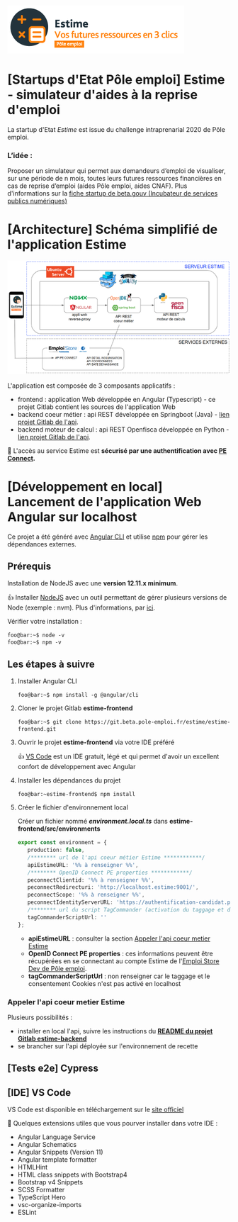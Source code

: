 ![logo Estime](.gitlab/images/logo_estime_v2.png)

# [Startups d'Etat Pôle emploi] Estime - simulateur d'aides à la reprise d'emploi

La startup d'Etat _Estime_ est issue du challenge intraprenarial 2020 de Pôle emploi. 

### **L’idée :**

Proposer un simulateur qui permet aux demandeurs d’emploi de visualiser, sur une période de n mois, toutes leurs futures ressources financières en cas de reprise d’emploi (aides Pôle emploi, aides CNAF). Plus d'informations sur la [fiche startup de beta.gouv (Incubateur de services publics numériques)](https://beta.gouv.fr/startups/estime.html)

# [Architecture] Schéma simplifié de l'application Estime

![schéma architecure Estime](.gitlab/images/schema_architecure_v1.png)


L'application est composée de 3 composants applicatifs :

- frontend : application Web développée en Angular (Typescript) - ce projet Gitlab contient les sources de l'application Web
- backend coeur métier : api REST développée en Springboot (Java) - [lien projet Gitlab de l'api](https://git.beta.pole-emploi.fr/estime/estime-backend).
- backend moteur de calcul : api REST Openfisca développée en Python - [lien projet Gitlab de l'api](https://git.beta.pole-emploi.fr/estime/openfisca-france).


:closed_lock_with_key: L'accès au service Estime est **sécurisé par une authentification avec [PE Connect](https://peconnect.pole-emploi.fr/).**

# [Développement en local] Lancement de l'application Web Angular sur localhost

Ce projet a été généré avec [Angular CLI](https://cli.angular.io/) et utilise [npm](https://www.npmjs.com/) pour gérer les dépendances externes.

## Prérequis

Installation de NodeJS avec une **version 12.11.x minimum**. 

:thumbsup: Installer [NodeJS](https://nodejs.org/en/) avec un outil permettant de gérer plusieurs versions de Node (exemple : nvm). Plus d'informations, par [ici](https://docs.npmjs.com/downloading-and-installing-node-js-and-npm#using-a-node-version-manager-to-install-nodejs-and-npm).

Vérifier votre installation :

```console
foo@bar:~$ node -v
foo@bar:~$ npm -v
```

## Les étapes à suivre

1. Installer Angular CLI 

   ```console
   foo@bar:~$ npm install -g @angular/cli
   ```

1. Cloner le projet Gitlab **estime-frontend**

   ```console
   foo@bar:~$ git clone https://git.beta.pole-emploi.fr/estime/estime-frontend.git
   ```
1. Ouvrir le projet **estime-frontend** via votre IDE préféré

   :thumbsup: [VS Code](#ide-vs-code) est un IDE gratuit, légé et qui permet d'avoir un excellent confort de développement avec Angular

1. Installer les dépendances du projet

   ```console
   foo@bar:~estime-frontend$ npm install
   ```
1. Créer le fichier d'environnement local

   Créer un fichier nommé ***environment.local.ts*** dans **estime-frontend/src/environments**

   ```typescript
   export const environment = {
      production: false,
      /******** url de l'api coeur métier Estime ************/
      apiEstimeURL: '%% à renseigner %%',
      /******** OpenID Connect PE properties ************/
      peconnectClientid: '%% à renseigner %%',
      peconnectRedirecturi: 'http://localhost.estime:9001/',
      peconnectScope: '%% à renseigner %%',
      peconnectIdentityServerURL: 'https://authentification-candidat.pole-emploi.fr',
      /******** url du script TagCommander (activation du taggage et du consentement Cookies)  ************/
      tagCommanderScriptUrl: ''
   };
   ```
   - **apiEstimeURL** : consulter la section [Appeler l'api coeur metier Estime](#appeler-lapi-coeur-metier-estime)
   - **OpenID Connect PE properties** : ces informations peuvent être récupérées en se connectant au compte Estime de l'[Emploi Store Dev de Pôle emploi](https://www.emploi-store-dev.fr/portail-developpeur-cms/home.html;JSESSIONID_JAHIA=FE12476DF0564E5EE4269FD4FB9016E0).
   - **tagCommanderScriptUrl** : non renseigner car le taggage et le consentement Cookies n'est pas activé en localhost


### Appeler l'api coeur metier Estime

Plusieurs possibilités :

- installer en local l'api, suivre les instructions du **[README du projet Gitlab estime-backend](https://git.beta.pole-emploi.fr/estime/estime-backend)**
- se brancher sur l'api déployée sur l'environnement de recette

## [Tests e2e] Cypress

## [IDE] VS Code

VS Code est disponible en téléchargement sur le [site officiel](https://code.visualstudio.com/) 

:wrench:  Quelques extensions utiles que vous pourver installer dans votre IDE :

- Angular Language Service
- Angular Schematics
- Angular Snippets (Version 11)
- Angular template formatter
- HTMLHint
- HTML class snippets with Bootstrap4
- Bootstrap v4 Snippets
- SCSS Formatter
- TypeScript Hero
- vsc-organize-imports
- ESLint








